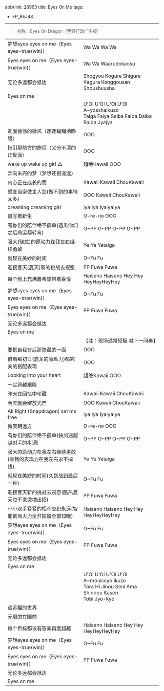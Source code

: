 abbrlink: 28963
title: Eyes On Me
tags:
  - EP_BEJ48
---
> 别称：Eyes On Dragon（荒野行动广告版）

|      |      |
|--|--|
|梦想eyes eyes on me（Eyes eyes-true(win)）|Wa Wa Wa Wa|
|Eyes eyes on me（Eyes eyes-true(win)）|Wa Wa Waarudokaosu|
|无论多远都会抵达|Shogyou Kogure Shigure Kagura Konggousan Shoushuusha|
|Eyes on me|      |
|      |U'Oi U'Oi U'Oi U'Oi<br>A~yosshaikuzo<br>Taiga Faiya Saiba Faiba Daiba Baiba Jyajya|
|迎面徐徐的微风（迷迷糊糊地睁眼）|OOO|
|指引那前方的旅程（又分不清的正反面）|OOO|
|wake up wake up girl △|超绝Kawaii OOO|
|奔向未完的梦（梦想还很遥远）|      |
|内心正在成长的我|Kawaii Kawaii ChouKawaii|
|蜕变当家做主人翁(做不到的事情太多)|OOO Kawaii ChouKawaii|
|dreaming dreaming girl|Iya Iya IyaIyaIya|
|谱写着新生|O-re-no OOO|
|有你们的陪伴绝不孤单(遇见你们之后命运都转弯)|O~PP O~PP O~PP O~PP|
|强大(骁龙)的原动力在我左右继续勇敢|Ye Ye Yetaiga|
|就现在美妙的时间|O~Fu Fu|
|迎接春天(夏天)新的挑战去祝愿|PP Fuwa Fuwa|
|每个脸上充满着希望带着喜悦|Haiseno Haiseno Hey Hey HeyHeyHeyHey|
|梦想eyes eyes on me（Eyes eyes-true(win)）|O~Fu Fu|
|Eyes eyes on me（Eyes eyes-true(win)）|PP Fuwa Fuwa|
|无论多远都会抵达|      |
|Eyes on me|      |
|      |【注：现场通常短板 喊下一间奏】|
|要把自我背后那隐藏的一面|OOO|
|借着那初日(骁龙的原动力)都完美的搭配表现|OOO|
|Looking into your heart|超绝Kawaii OOO|
|一定跨越艰险|      |
|昨天在回忆中珍藏|Kawaii Kawaii ChouKawaii|
|明天就会绽放光芒|OOO Kawaii ChouKawaii|
|All Right (Snapdragon) set me free|Iya Iya IyaIyaIya|
|微笑朝远方|O-re-no OOO|
|有你们的陪伴绝不孤单(快加速超越对手的步调)|O~PP O~PP O~PP O~PP|
|强大的原动力在我左右继续勇敢(顺畅的表现力在我左右永不掉线)|Ye Ye Yetaiga|
|就现在美妙的时间(久到战到最后一秒)|O~Fu Fu|
|迎接春天新的挑战去祝愿(酷热夏天也不发烫地出招)|PP Fuwa Fuwa|
|小小双手紧紧的相牵交织永远(智能调动火力全开输赢全部知晓)|Haiseno Haiseno Hey Hey HeyHeyHeyHey|
|梦想eyes eyes on me（Eyes eyes-true(win)）|O~Fu Fu|
|Eyes eyes on me（Eyes eyes-true(win)）|PP Fuwa Fuwa|
|无论多远都会抵达|      |
|Eyes on me|      |
|      |U'Oi U'Oi U'Oi U'Oi<br>A~mouiccyo ikuzo<br>Tora Hi Jinou Seni Ama Shindou Kasen<br>Tobi Jyo-kyo|
|这苏醒的世界|      |
|无垠的在眼前|      |
|每个目标都该有答案再度超越|Haiseno Haiseno Hey Hey HeyHeyHeyHey|
|梦想eyes eyes on me（Eyes eyes-true(win)）|O~Fu Fu|
|Eyes eyes on me（Eyes eyes-true(win)）|PP Fuwa Fuwa|
|无论多远都会抵达|      |
|Eyes on me|      |